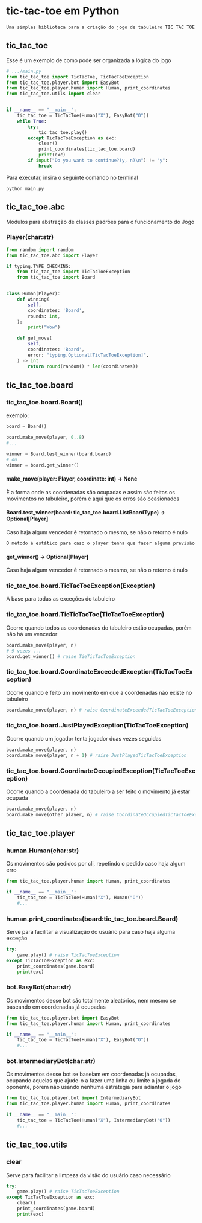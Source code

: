 # tic-tac-toe em Python

`Uma simples biblioteca para a criação do jogo de tabuleiro TIC TAC TOE`

## tic_tac_toe

Esse é um exemplo de como pode ser organizada a lógica do jogo

```python
# .../main.py
from tic_tac_toe import TicTacToe, TicTacToeException
from tic_tac_toe.player.bot import EasyBot
from tic_tac_toe.player.human import Human, print_coordinates
from tic_tac_toe.utils import clear


if __name__ == "__main__":
    tic_tac_toe = TicTacToe(Human("X"), EasyBot("O"))
    while True:
        try:
            tic_tac_toe.play()
        except TicTacToeException as exc:
            clear()
            print_coordinates(tic_tac_toe.board)
            print(exc)
        if input("Do you want to continue?(y, n)\n") != "y":
            break


```

Para executar, insira o seguinte comando no terminal

```python main.py```

## tic_tac_toe.abc

Módulos para abstração de classes padrões para o funcionamento do Jogo

### Player(char:str)

```python
from random import random
from tic_tac_toe.abc import Player

if typing.TYPE_CHECKING:
    from tic_tac_toe import TicTacToeException
    from tic_tac_toe import Board


class Human(Player):
    def winning(
        self,
        coordinates: 'Board',
        rounds: int,
    ):
        print("Wow")

    def get_move(
        self,
        coordinates: 'Board',
        error: "typing.Optional[TicTacToeException]",
    ) -> int:
        return round(random() * len(coordinates))
```

## tic_tac_toe.board

### tic_tac_toe.board.Board()

exemplo:

```python
board = Board()

board.make_move(player, 0..8)
#...

winner = Board.test_winner(board.board)
# ou
winner = board.get_winner()
```

#### make_move(player: Player, coordinate: int) -> None

È a forma onde as coordenadas são ocupadas e assim são feitos os movimentos no tabuleiro, porém é aqui que os erros são ocasionados

#### Board.test_winner(board: tic_tac_toe.board.ListBoardType) -> Optional[Player]

Caso haja algum vencedor é retornado o mesmo, se não o retorno é nulo

`O método é estático para caso o player tenha que fazer alguma previsão`

#### get_winner() -> Optional[Player]

Caso haja algum vencedor é retornado o mesmo, se não o retorno é nulo

### tic_tac_toe.board.TicTacToeException(Exception)

A base para todas as exceções do tabuleiro

### tic_tac_toe.board.TieTicTacToe(TicTacToeException)

Ocorre quando todos as coordenadas do tabuleiro estão ocupadas, porém não há um vencedor

```python
board.make_move(player, n)
# 9 vezes ...
board.get_winner() # raise TieTicTacToeException
```

### tic_tac_toe.board.CoordinateExceededException(TicTacToeException)

Ocorre quando é feito um movimento em que a coordenadas não existe no tabuleiro

```python
board.make_move(player, n) # raise CoordinateExceededTicTacToeException
```

### tic_tac_toe.board.JustPlayedException(TicTacToeException)

Ocorre quando um jogador tenta jogador duas vezes seguidas

```python
board.make_move(player, n)
board.make_move(player, n + 1) # raise JustPlayedTicTacToeException
```

### tic_tac_toe.board.CoordinateOccupiedException(TicTacToeException)

Ocorre quando a coordenada do tabuleiro a ser feito o movimento já estar ocupada

```python
board.make_move(player, n)
board.make_move(other_player, n) # raise CoordinateOccupiedTicTacToeException
```

## tic_tac_toe.player

### human.Human(char:str)

Os movimentos são pedidos por cli, repetindo o pedido caso haja algum erro

```python
from tic_tac_toe.player.human import Human, print_coordinates

if __name__ == "__main__":
    tic_tac_toe = TicTacToe(Human("X"), Human("O"))
    #...
```

### human.print_coordinates(board:tic_tac_toe.board.Board)

Serve para facilitar a visualização do usuário para caso haja alguma exceção

```python
try:
    game.play() # raise TicTacToeException
except TicTacToeException as exc:
    print_coordinates(game.board)
    print(exc)
```

### bot.EasyBot(char:str)

Os movimentos desse bot são totalmente aleatórios, nem mesmo se baseando em coordenadas já ocupadas

```python
from tic_tac_toe.player.bot import EasyBot
from tic_tac_toe.player.human import Human, print_coordinates

if __name__ == "__main__":
    tic_tac_toe = TicTacToe(Human("X"), EasyBot("O"))
    #...
```

### bot.IntermediaryBot(char:str)

Os movimentos desse bot se baseiam em coordenadas já ocupadas, ocupando aquelas que ajude-o a fazer uma linha ou limite a jogada do oponente, porem não usando nenhuma estrategia para adiantar o jogo

```python
from tic_tac_toe.player.bot import IntermediaryBot
from tic_tac_toe.player.human import Human, print_coordinates

if __name__ == "__main__":
    tic_tac_toe = TicTacToe(Human("X"), IntermediaryBot("O"))
    #...
```

## tic_tac_toe.utils

### clear

Serve para facilitar a limpeza da visão do usuário caso necessário

```python
try:
    game.play() # raise TicTacToeException
except TicTacToeException as exc:
    clear()
    print_coordinates(game.board)
    print(exc)
```
